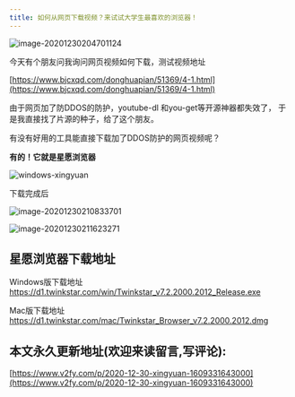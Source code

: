 ```yaml
---
title: 如何从网页下载视频？来试试大学生最喜欢的浏览器！
---
```






![image-20201230204701124](https://www.v2fy.com/asset/0i/jikemiji/jikemiji-md/2020-12-30-xingyuan-1609331643000.assets/image-20201230204701124.png)



今天有个朋友问我询问网页视频如何下载，测试视频地址

 [https://www.bjcxqd.com/donghuapian/51369/4-1.html](https://www.bjcxqd.com/donghuapian/51369/4-1.html)

由于网页加了防DDOS的防护，youtube-dl 和you-get等开源神器都失效了， 于是我直接找了片源的种子，给了这个朋友。



有没有好用的工具能直接下载加了DDOS防护的网页视频呢？

**有的！它就是星愿浏览器**



![windows-xingyuan](https://www.v2fy.com/asset/0i/jikemiji/jikemiji-md/2020-12-30-xingyuan-1609331643000.assets/windows-xingyuan.gif)





下载完成后



![image-20201230210833701](https://www.v2fy.com/asset/0i/jikemiji/jikemiji-md/2020-12-30-xingyuan-1609331643000.assets/image-20201230210833701.png)

![image-20201230211623271](https://www.v2fy.com/asset/0i/jikemiji/jikemiji-md/2020-12-30-xingyuan-1609331643000.assets/image-20201230211623271.png)



## 星愿浏览器下载地址



Windows版下载地址  https://d1.twinkstar.com/win/Twinkstar_v7.2.2000.2012_Release.exe



Mac版下载地址  https://d1.twinkstar.com/mac/Twinkstar_Browser_v7.2.2000.2012.dmg



## 本文永久更新地址(欢迎来读留言,写评论):

[https://www.v2fy.com/p/2020-12-30-xingyuan-1609331643000](https://www.v2fy.com/p/2020-12-30-xingyuan-1609331643000)